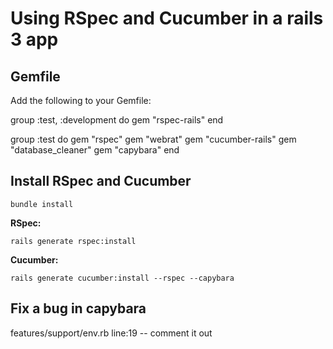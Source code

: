 # Using RSpec and Cucumber in a rails 3 app

## Gemfile

Add the following to your Gemfile:

  group :test, :development do
    gem "rspec-rails"
  end

  group :test do
    gem "rspec"
    gem "webrat"
    gem "cucumber-rails"
    gem "database_cleaner"
    gem "capybara"
  end

## Install RSpec and Cucumber

`bundle install`

__RSpec:__

`rails generate rspec:install`

__Cucumber:__

`rails generate cucumber:install --rspec --capybara`

## Fix a bug in capybara

features/support/env.rb line:19 -- comment it out
